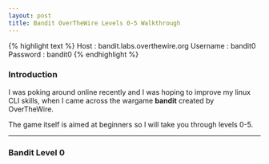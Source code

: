 ```yaml
---
layout: post
title: Bandit OverTheWire Levels 0-5 Walkthrough
---
```


{% highlight text %}
Host : bandit.labs.overthewire.org
Username : bandit0
Password : bandit0 
{% endhighlight %}

### Introduction

I was poking around online recently and I was hoping to improve my linux CLI skills, when I came across the wargame <strong>bandit</strong> created by OverTheWire. 

The game itself is aimed at beginners so I will take you through levels 0-5.

-----

### Bandit Level 0



